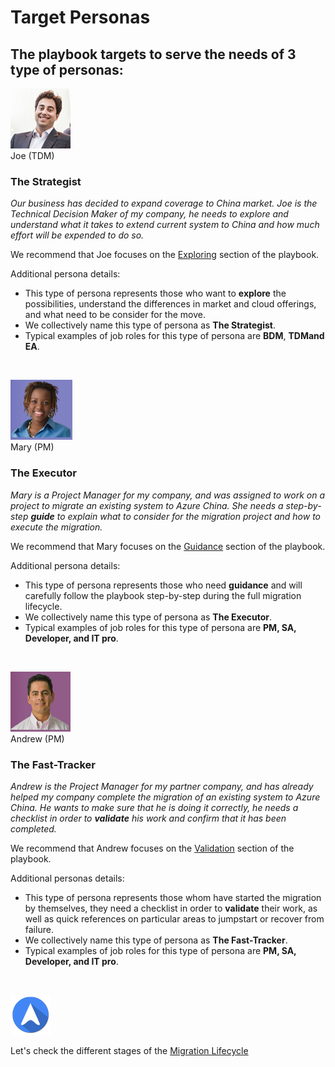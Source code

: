 <properties
	pageTitle="Global Customer Playbook target-personas | Azure"
	description="Global Customer Playbook - target personas of playbook"
	services="global-customer-playbook"
	documentationCenter=""
	authors="jtong"
	manager="edwinc"
	editor=""
	tags="global-customer-playbook"/>

<tags
	ms.service="global-customer-playbook"
	ms.workload=""
	ms.tgt_pltfrm=""
	ms.devlang="na"
	ms.topic="article"
	ms.date="12/26/2016"
	wacn.date="12/26/2016"
	wacn.lang="en" 
	ms.author="jtong"/>

# Target Personas

## The playbook targets to serve the needs of 3 type of personas:

![Joe](./media/joe.png)</br> Joe (TDM)

### The Strategist

*Our business has decided to expand coverage to China market.  Joe is the Technical Decision Maker of my company, he needs to explore and understand what it takes to extend current system to China and how much effort will be expended to do so.*

We recommend that Joe focuses on the [Exploring](/solutions/global-customer/envisioning/explore/policies/) section of the playbook.

Additional persona details:

- This type of persona represents those who want to **explore** the possibilities, understand the differences in market and cloud offerings, and what need to be consider for the move. 
- We collectively name this type of persona as **The Strategist**.
- Typical examples of job roles for this type of persona are **BDM**, **TDMand EA**.

</br>

![Mary](./media/mary.png)</br> Mary (PM)

### The Executor

_Mary is a Project Manager for my company, and was assigned to work on a project to migrate an existing system to Azure China.  She needs a step-by-step **guide** to explain what to consider for the migration project and how to execute the migration._

We recommend that Mary focuses on the [Guidance](/solutions/global-customer/envisioning/guidance/policies/) section of the playbook.

Additional persona details:

- This type of persona represents those who need **guidance** and will carefully follow the playbook step-by-step during the full migration lifecycle.
- We collectively name this type of persona as **The Executor**.
- Typical examples of job roles for this type of persona are **PM, SA, Developer, and IT pro**.

</br>

![Andrew](./media/andrew.png)</br> Andrew (PM)

### The Fast-Tracker

_Andrew is the Project Manager for my partner company, and has already helped my company complete the migration of an existing system to Azure China.  He wants to make sure that he is doing it correctly, he needs a checklist in order to **validate** his work and confirm that it has been completed._

We recommend that Andrew focuses on the [Validation](/solutions/global-customer/envisioning/validate/) section of the playbook.

Additional personas details:

- This type of persona represents those whom have started the migration by themselves, they need a checklist in order to **validate** their work, as well as quick references on particular areas to jumpstart or recover from failure.
- We collectively name this type of persona as **The Fast-Tracker**.
- Typical examples of job roles for this type of persona are **PM, SA, Developer, and IT pro**.

</br>

![navigation](./media/navigation.png)

Let's check the different stages of the [Migration Lifecycle](/solutions/global-customer/migration-lifecycle/)

